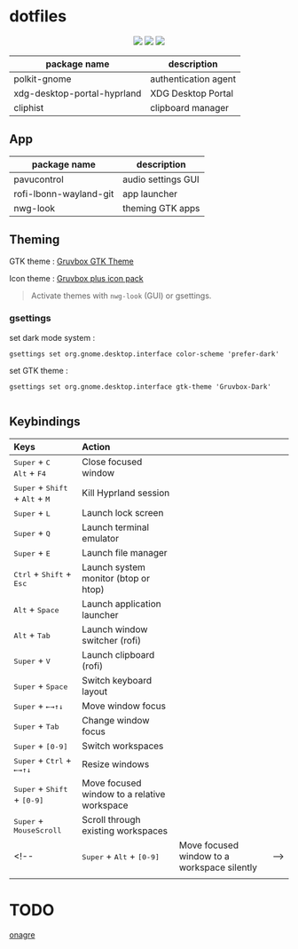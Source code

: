 # dotfiles

<div align="center">
<img src="https://img.shields.io/github/last-commit/Itsoon-xyz/Dotfile?color=%23c4a7e7&style=for-the-badge&labelColor=1a1b1f">
<img src="https://img.shields.io/github/repo-size/Itsoon-xyz/Dotfile?color=%23c4a7e7&style=for-the-badge&labelColor=1a1b1f">
<img src="https://img.shields.io/github/stars/Itsoon-xyz/Dotfile?color=%23c4a7e7&style=for-the-badge&labelColor=1a1b1f">
</div>

| package name                | description          |
| --------------------------- | -------------------- |
| polkit-gnome                | authentication agent |
| xdg-desktop-portal-hyprland | XDG Desktop Portal   |
| cliphist                    | clipboard manager    |

## App

| package name           | description        |
| ---------------------- | ------------------ |
| pavucontrol            | audio settings GUI |
| rofi-lbonn-wayland-git | app launcher       |
| nwg-look               | theming GTK apps   |

## Theming

GTK theme : [Gruvbox GTK Theme](https://github.com/Fausto-Korpsvart/Gruvbox-GTK-Theme)

Icon theme : [Gruvbox plus icon pack](https://github.com/SylEleuth/gruvbox-plus-icon-pack)

> Activate themes with `nwg-look` (GUI) or gsettings.

### gsettings

set dark mode system :

```shell
gsettings set org.gnome.desktop.interface color-scheme 'prefer-dark'
```

set GTK theme :

```shell
gsettings set org.gnome.desktop.interface gtk-theme 'Gruvbox-Dark'
```

```shell

```

## Keybindings

| Keys                                                                                  | Action                                               |                                             |     |
| :------------------------------------------------------------------------------------ | :--------------------------------------------------- | ------------------------------------------- | --- |
| <kbd>Super</kbd> + <kbd>C</kbd><br><kbd>Alt</kbd> + <kbd>F4</kbd>                     | Close focused window                                 |                                             |     |
| <kbd>Super</kbd> + <kbd>Shift</kbd> + <kbd>Alt</kbd> + <kbd>M</kbd>                   | Kill Hyprland session                                |                                             |     |
| <kbd>Super</kbd> + <kbd>L</kbd>                                                       | Launch lock screen                                   |                                             |     |
| <kbd>Super</kbd> + <kbd>Q</kbd>                                                       | Launch terminal emulator                             |                                             |     |
| <kbd>Super</kbd> + <kbd>E</kbd>                                                       | Launch file manager                                  |                                             |     |
| <kbd>Ctrl</kbd> + <kbd>Shift</kbd> + <kbd>Esc</kbd>                                   | Launch system monitor (btop or htop)                 |                                             |     |
| <kbd>Alt</kbd> + <kbd>Space</kbd>                                                     | Launch application launcher                          |                                             |     |
| <kbd>Alt</kbd> + <kbd>Tab</kbd>                                                       | Launch window switcher (rofi)                        |                                             |     |
| <kbd>Super</kbd> + <kbd>V</kbd>                                                       | Launch clipboard (rofi)                              |                                             |     |
| <kbd>Super</kbd> + <kbd>Space</kbd>                                                   | Switch keyboard layout                               |                                             |     |
| <kbd>Super</kbd> + <kbd>←</kbd><kbd>→</kbd><kbd>↑</kbd><kbd>↓</kbd>                   | Move window focus                                    |                                             |     |
| <kbd>Super</kbd> + <kbd>Tab</kbd>                                                     | Change window focus                                  |                                             |     |
| <kbd>Super</kbd> + <kbd>[0-9]</kbd>                                                   | Switch workspaces                                    |                                             |     |
| <kbd>Super</kbd> + <kbd>Ctrl</kbd> + <kbd>←</kbd><kbd>→</kbd><kbd>↑</kbd><kbd>↓</kbd> | Resize windows                                       |                                             |     |
| <kbd>Super</kbd> + <kbd>Shift</kbd> + <kbd>[0-9]</kbd>                                | Move focused window to a relative workspace          |                                             |     |
| <kbd>Super</kbd> + <kbd>MouseScroll</kbd>                                             | Scroll through existing workspaces                   |                                             |     |
| <!--                                                                                  | <kbd>Super</kbd> + <kbd>Alt</kbd> + <kbd>[0-9]</kbd> | Move focused window to a workspace silently | --> |
|                                                                                       |                                                      |                                             |     |

# TODO

[onagre](https://github.com/onagre-launcher/onagre)
